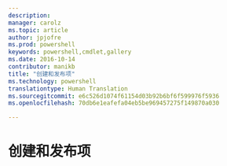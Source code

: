 ```yaml
---
description: 
manager: carolz
ms.topic: article
author: jpjofre
ms.prod: powershell
keywords: powershell,cmdlet,gallery
ms.date: 2016-10-14
contributor: manikb
title: "创建和发布项"
ms.technology: powershell
translationtype: Human Translation
ms.sourcegitcommit: e6c526d1074f61154d03b92b6bf6f599976f5936
ms.openlocfilehash: 70db6e1eafefa04eb5be969457275f149870a030

---
```



# 创建和发布项




<!--HONumber=Oct16_HO2-->


